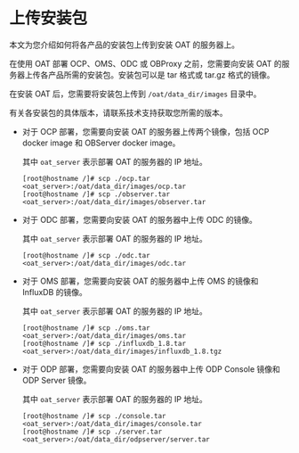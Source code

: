 # 上传安装包

本文为您介绍如何将各产品的安装包上传到安装 OAT 的服务器上。

在使用 OAT 部署 OCP、OMS、ODC 或 OBProxy 之前，您需要向安装 OAT 的服务器上传各产品所需的安装包。安装包可以是 tar 格式或 tar.gz 格式的镜像。

在安装 OAT 后，您需要将安装包上传到 `/oat/data_dir/images` 目录中。

有关各安装包的具体版本，请联系技术支持获取您所需的版本。

* 对于 OCP 部署，您需要向安装 OAT 的服务器上传两个镜像，包括 OCP docker image 和 OBServer docker image。

  其中 `oat_server` 表示部署 OAT 的服务器的 IP 地址。

  ```shell
  [root@hostname /]# scp ./ocp.tar <oat_server>:/oat/data_dir/images/ocp.tar
  [root@hostname /]# scp ./observer.tar <oat_server>:/oat/data_dir/images/observer.tar
  ```

* 对于 ODC 部署，您需要向安装 OAT 的服务器中上传 ODC 的镜像。

  其中 `oat_server` 表示部署 OAT 的服务器的 IP 地址。

  ```shell
  [root@hostname /]# scp ./odc.tar <oat_server>:/oat/data_dir/images/odc.tar
  ```

* 对于 OMS 部署，您需要向安装 OAT 的服务器中上传 OMS 的镜像和 InfluxDB 的镜像。

  其中 `oat_server` 表示部署 OAT 的服务器的 IP 地址。

  ```shell
  [root@hostname /]# scp ./oms.tar <oat_server>:/oat/data_dir/images/oms.tar
  [root@hostname /]# scp ./influxdb_1.8.tar <oat_server>:/oat/data_dir/images/influxdb_1.8.tgz
  ```

* 对于 ODP 部署，您需要向安装 OAT 的服务器中上传 ODP Console 镜像和 ODP Server 镜像。

  其中 `oat_server` 表示部署 OAT 的服务器的 IP 地址。

  ```shell
  [root@hostname /]# scp ./console.tar <oat_server>:/oat/data_dir/images/console.tar
  [root@hostname /]# scp ./server.tar <oat_server>:/oat/data_dir/odpserver/server.tar
  ```
